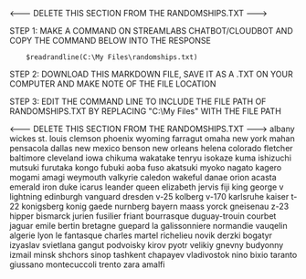 <--- DELETE THIS SECTION FROM THE RANDOMSHIPS.TXT --->

STEP 1: MAKE A COMMAND ON STREAMLABS CHATBOT/CLOUDBOT AND COPY THE COMMAND BELOW INTO THE RESPONSE

        $readrandline(C:\My Files\randomships.txt)

STEP 2: DOWNLOAD THIS MARKDOWN FILE, SAVE IT AS A .TXT ON YOUR COMPUTER AND MAKE NOTE OF THE FILE LOCATION

STEP 3: EDIT THE COMMAND LINE TO INCLUDE THE FILE PATH OF RANDOMSHIPS.TXT BY REPLACING "C:\My Files\" WITH THE FILE PATH

<--- DELETE THIS SECTION FROM THE RANDOMSHIPS.TXT --->
albany
wickes
st. louis
clemson
phoenix
wyoming
farragut
omaha
new york
mahan
pensacola
dallas
new mexico
benson
new orleans
helena
colorado
fletcher
baltimore
cleveland
iowa
chikuma
wakatake
tenryu
isokaze
kuma
ishizuchi
mutsuki
furutaka
kongo
fubuki
aoba
fuso
akatsuki
myoko
nagato
kagero
mogami
amagi
weymouth
valkyrie
caledon
wakeful 
danae
orion
acasta
emerald
iron duke
icarus
leander
queen elizabeth
jervis
fiji
king george v
lightning
edinburgh
vanguard
dresden
v-25
kolberg
v-170
karlsruhe
kaiser
t-22
konigsberg
konig
gaede
nurnberg
bayern
maass
yorck
gneisenau
z-23
hipper
bismarck
jurien
fusilier
friant
bourrasque
duguay-trouin
courbet
jaguar
emile bertin
bretagne
guepard
la galissonniere
normandie
vauqelin
algerie
lyon
le fantasque
charles martel
richelieu
novik
derzki
bogatyr
izyaslav
svietlana
gangut
podvoisky
kirov
pyotr velikiy
gnevny
budyonny
izmail
minsk
shchors
sinop
tashkent
chapayev
vladivostok
nino bixio
taranto
giussano
montecuccoli
trento
zara
amalfi
